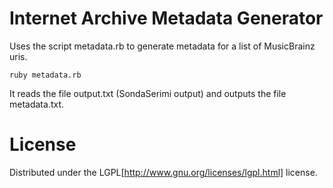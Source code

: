 Internet Archive Metadata Generator	
===============

Uses the script metadata.rb to generate metadata for a list of MusicBrainz uris. 

	ruby metadata.rb

It reads the file output.txt (SondaSerimi output) and outputs the file metadata.txt.

License	
===============
Distributed under the LGPL[http://www.gnu.org/licenses/lgpl.html] license.